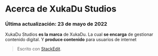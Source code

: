 # Acerca de XukaDu Studios

### Última actualización: 23 de mayo de 2022

XukaDu Studios **es la marca** de XukaDu. La cual **se encarga** de gestionar contenido digital. Y **produce contenido** para usuarios de internet

> Escrito con [StackEdit](https://stackedit.io/).

